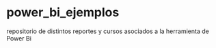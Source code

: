 # power_bi_ejemplos
repositorio de distintos reportes y cursos asociados a la herramienta de Power Bi
